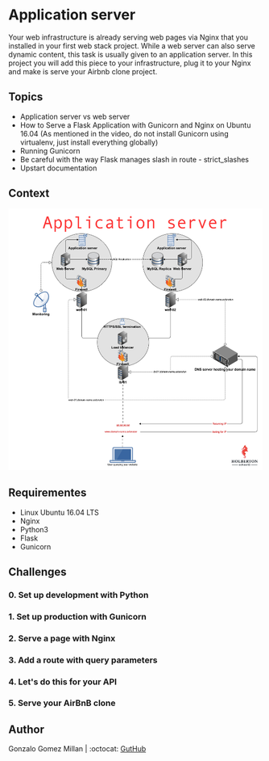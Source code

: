 # Application server
Your web infrastructure is already serving web pages via Nginx that you
installed in your first web stack project. While a web server can also serve
dynamic content, this task is usually given to an application server. In this
project you will add this piece to your infrastructure, plug it to your Nginx
and make is serve your Airbnb clone project.

## Topics
- Application server vs web server
- How to Serve a Flask Application with Gunicorn and Nginx on Ubuntu 16.04
  (As mentioned in the video, do not install Gunicorn using virtualenv, just
  install everything globally)
- Running Gunicorn
- Be careful with the way Flask manages slash in route - strict_slashes
- Upstart documentation

## Context
![app_server.hpg](assets/app_server.jpg)
  
## Requirementes
- Linux Ubuntu 16.04 LTS
- Nginx
- Python3
- Flask
- Gunicorn

## Challenges

### 0. Set up development with Python

### 1. Set up production with Gunicorn

### 2. Serve a page with Nginx

### 3. Add a route with query parameters

### 4. Let's do this for your API

### 5. Serve your AirBnB clone

## Author
Gonzalo Gomez Millan | :octocat: [GutHub](https://github.com/gogomillan)
